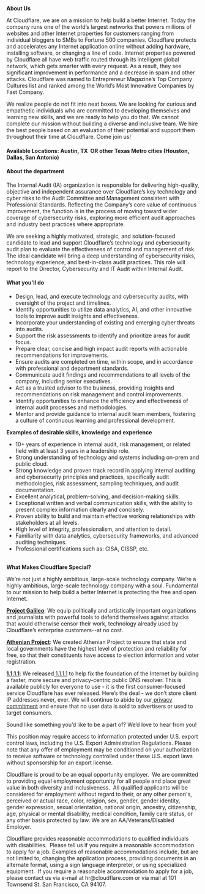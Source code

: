 <div class="content-intro">
	<div><strong>About Us</strong></div>
	<div>
		<p>At Cloudflare, we are on a mission to help build a better Internet. Today the company runs one of the world’s largest networks that powers millions of websites and other Internet properties for customers ranging from individual bloggers to SMBs to Fortune 500 companies. Cloudflare protects and accelerates any Internet application online without adding hardware, installing software, or changing a line of code. Internet properties powered by Cloudflare all have web traffic routed through its intelligent global network, which gets smarter with every request. As a result, they see significant improvement in performance and a decrease in spam and other attacks. Cloudflare was named to Entrepreneur Magazine’s Top Company Cultures list and ranked among the World’s Most Innovative Companies by Fast Company.&nbsp;</p>
		<p><span style="font-weight: 400;">We realize people do not fit into neat boxes. We are looking for curious and empathetic individuals who are committed to developing themselves and learning new skills, and we are ready to help you do that. We cannot complete our mission without building a diverse and inclusive team. We hire the best people based on an evaluation of their potential and support them throughout their time at Cloudflare. Come join us!&nbsp;</span></p>
	</div>
</div>
<h4>Available Locations: Austin, TX&nbsp; OR other Texas Metro cities (Houston, Dallas, San Antonio)</h4>
<h4>About the department</h4>
<p>The Internal Audit (IA) organization is responsible for delivering high-quality, objective and independent assurance over Cloudflare’s key technology and cyber risks to the Audit Committee and Management consistent with Professional Standards. Reflecting the Company’s core value of continuous improvement, the function is in the process of moving toward wider coverage of cybersecurity risks, exploring more efficient audit approaches and industry best practices where appropriate.&nbsp;</p>
<p>We are seeking a highly motivated, strategic, and solution-focused candidate to lead and support Cloudflare’s technology and cybersecurity audit plan to evaluate the effectiveness of control and management of risk. The ideal candidate will bring a deep understanding of cybersecurity risks, technology experience, and best-in-class audit practices. This role will report to the Director, Cybersecurity and IT Audit within Internal Audit.</p>
<h4>What you'll do</h4>
<ul>
	<li>Design, lead, and execute technology and cybersecurity audits, with oversight of the project and timelines.&nbsp;</li>
	<li>Identify opportunities to utilize data analytics, AI, and other innovative tools to improve audit insights and effectiveness.&nbsp;</li>
	<li>Incorporate your understanding of existing and emerging cyber threats into audits.</li>
	<li>Support the risk assessments to identify and prioritize areas for audit focus.</li>
	<li>Prepare clear, concise and high impact audit reports with actionable recommendations for improvements.</li>
	<li>Ensure audits are completed on time, within scope, and in accordance with professional and department standards.</li>
	<li>Communicate audit findings and recommendations to all levels of the company, including senior executives.&nbsp;</li>
	<li>Act as a trusted advisor to the business, providing insights and recommendations on risk management and control improvements.</li>
	<li>Identify opportunities to enhance the efficiency and effectiveness of internal audit processes and methodologies.</li>
	<li>Mentor and provide guidance to internal audit team members, fostering a culture of continuous learning and professional development.</li>
</ul>
<p><strong>Examples of desirable skills, knowledge and experience</strong></p>
<ul>
	<li>10+<strong>&nbsp;</strong>years of&nbsp;experience in internal audit, risk management, or related field with at least 3 years in a leadership role.</li>
	<li>Strong understanding of technology and systems including on-prem and public cloud.</li>
	<li>Strong knowledge and proven track record in applying internal auditing and cybersecurity principles and practices, specifically audit methodologies, risk assessment, sampling techniques, and audit documentation.</li>
	<li>Excellent analytical, problem-solving, and decision-making skills.</li>
	<li>Exceptional written and verbal communication skills, with the ability to present complex information clearly and concisely.</li>
	<li>Proven ability to build and maintain effective working relationships with stakeholders at all levels.</li>
	<li>High level of integrity, professionalism, and attention to detail.</li>
	<li>Familiarity with data analytics, cybersecurity frameworks, and advanced auditing techniques.</li>
	<li>Professional certifications such as: CISA, CISSP, etc.<br><br></li>
</ul>
<div class="content-conclusion">
	<p><strong>What Makes Cloudflare Special?</strong></p>
	<p><span style="font-weight: 400;">We’re not just a highly ambitious, large-scale technology company. We’re a highly ambitious, large-scale technology company with a soul. Fundamental to our mission to help build a better Internet is protecting the free and open Internet.</span></p>
	<p><a href="https://blog.cloudflare.com/protecting-free-expression-online/"><strong>Project Galileo</strong></a><span style="font-weight: 400;">: We equip politically and artistically important organizations and journalists with powerful tools to defend themselves against attacks that would otherwise censor their work, technology already used by Cloudflare’s enterprise customers--at no cost.</span></p>
	<p><strong><a href="https://www.cloudflare.com/athenian/">Athenian Project</a></strong><span style="font-weight: 400;">: We created Athenian Project to ensure that state and local governments have the highest level of protection and reliability for free, so that their constituents have access to election information and voter registration.</span></p>
	<p><a href="https://1.1.1.1/"><strong>1.1.1.1</strong></a><span style="font-weight: 400;">: We released</span><a href="https://1.1.1.1/"> <span style="font-weight: 400;">1.1.1.1</span></a><span style="font-weight: 400;"> to help fix the foundation of the Internet by building a faster, more secure and privacy-centric public DNS resolver. This is available publicly for everyone to use - it is the first consumer-focused service Cloudflare has ever released. Here’s the deal - we don’t store client IP addresses never, ever. We will continue to abide by our</span><a href="https://developers.cloudflare.com/1.1.1.1/privacy/public-dns-resolver"> privacy commitment</a><span style="font-weight: 400;"> and ensure that no user data is sold to advertisers or used to target consumers.</span></p>
	<p><span style="font-weight: 400;">Sound like something you’d like to be a part of? We’d love to hear from you!</span></p>
	<p><span style="font-weight: 400;">This position may require access to information protected under U.S. export control laws, including the U.S. Export Administration Regulations. Please note that any offer of employment may be conditioned on your authorization to receive software or technology controlled under these U.S. export laws without sponsorship for an export license.</span></p>
	<p><span style="font-weight: 400;">Cloudflare is proud to be an equal opportunity employer. &nbsp;We are committed to providing equal employment opportunity for all people and place great value in both diversity and inclusiveness. &nbsp;All qualified applicants will be considered for employment without regard to their, or any other person's, perceived or actual</span> <span style="font-weight: 400;">race, color, religion, sex, gender, gender identity, gender expression, sexual orientation, national origin, ancestry, citizenship, age, physical or mental disability, medical condition, family care status, or any other basis protected by law. </span><span style="font-weight: 400;">We are an AA/Veterans/Disabled Employer.</span></p>
	<p><span style="font-weight: 400;">Cloudflare provides reasonable accommodations to qualified individuals with disabilities. &nbsp;Please tell us if you require a reasonable accommodation to apply for a job. Examples of reasonable accommodations include, but are not limited to, changing the application process, providing documents in an alternate format, using a sign language interpreter, or using specialized equipment. &nbsp;If you require a reasonable accommodation to apply for a job, please contact us via e-mail at </span><span style="font-weight: 400;">hr@cloudflare.com</span><span style="font-weight: 400;"> or via mail at 101 Townsend St. San Francisco, CA 94107.</span></p>
</div>